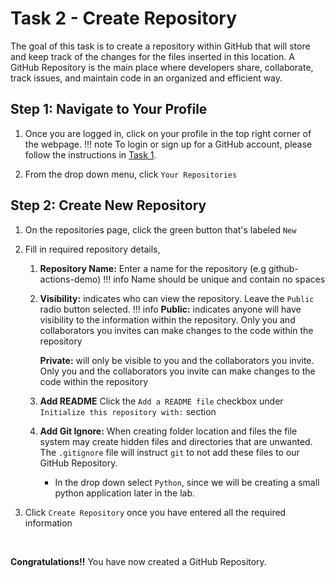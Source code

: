 # Task 2 - Create Repository
The goal of this task is to create a repository within GitHub that will store and keep track of the changes for the files inserted in this location. A GitHub Repository is the main place where developers share, collaborate, track issues, and maintain code in an organized and efficient way. 

## Step 1: Navigate to Your Profile 
1. Once you are logged in, click on your profile in the top right corner of the webpage. 
!!! note
    To login or sign up for a GitHub account, please follow the instructions in [Task 1](task_1.md).

2. From the drop down menu, click `Your Repositories`

## Step 2: Create New Repository
1. On the repositories page, click the green button that's labeled `New`

2. Fill in required repository details, 
    1. **Repository Name:** Enter a name for the repository (e.g github-actions-demo)
    !!! info
        Name should be unique and contain no spaces
    2. **Visibility:** indicates who can view the repository. Leave the `Public` radio button selected. 
    !!! info
        **Public:** indicates anyone will have visibility to the information within the repository. Only you and collaborators you invites can make changes to the code within the repository 

        **Private:** will only be visible to you and the collaborators you invite. Only you and the collaborators you invite can make changes to the code within the repository
    3. **Add README** Click the `Add a README file` checkbox under `Initialize this repository with:` section
    4. **Add Git Ignore:** When creating folder location and files the file system may create hidden files and directories that are unwanted. The `.gitignore` file will instruct `git` to not add these files to our GitHub Repository.
        - In the drop down select `Python`, since we will be creating a small python application later in the lab. 
3. Click `Create Repository` once you have entered all the required information


<br>

**Congratulations!!** You have now created a GitHub Repository.

<br>